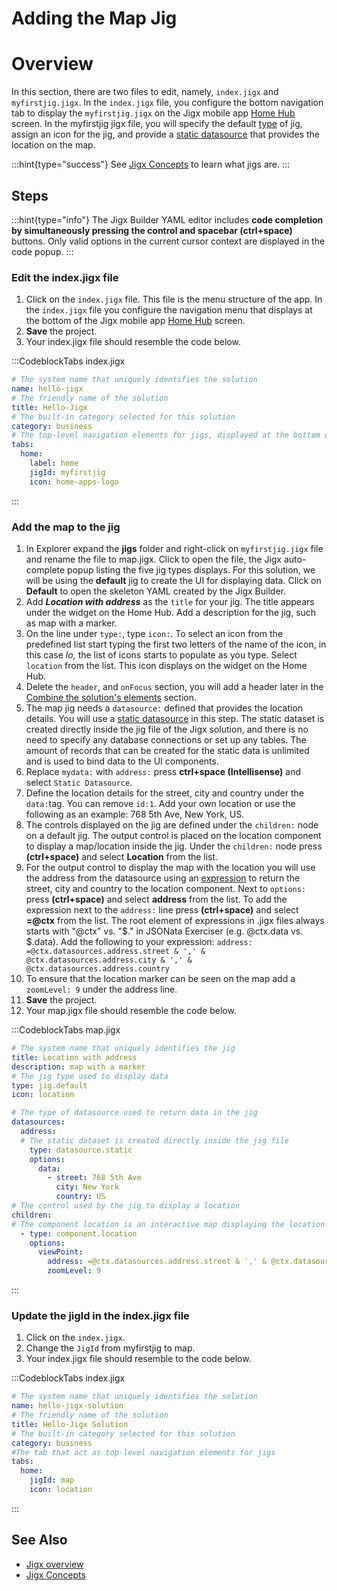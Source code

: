 # Adding the Map Jig

# Overview

In this section, there are two files to edit, namely, `index.jigx` and `myfirstjig.jigx`. In the `index.jigx` file, you configure the bottom navigation tab to display the `myfirstjig.jigx` on the Jigx mobile app [Home Hub](<./../../../Building Apps with Jigx/UI/Home Hub.md>) screen. In the myfirstjig jigx file, you will specify the default [type]() of jig, assign an icon for the jig, and provide a [static datasource]() that provides the location on the map.

:::hint{type="success"}
See [Jigx Concepts](<./../../../Understanding the basics/Jigx Concepts.md>) to learn what jigs are.
:::

## Steps

:::hint{type="info"}
The Jigx Builder YAML editor includes **code completion by simultaneously pressing the control and spacebar (ctrl+space)** buttons. Only valid options in the current cursor context are displayed in the code popup.
:::

### Edit the index.jigx file

1. Click on the `index.jigx` file. This file is the menu structure of the app. In the `index.jigx` file you configure the navigation menu that displays at the bottom of the Jigx mobile app [Home Hub](<./../../../Building Apps with Jigx/UI/Home Hub.md>) screen.&#x20;
2. **Save** the project.
3. Your index.jigx file should resemble the code below.

:::CodeblockTabs
index.jigx

```yaml
# The system name that uniquely identifies the solution
name: hello-jigx
# The friendly name of the solution
title: Hello-Jigx
# The built-in category selected for this solution
category: business
# The top-level navigation elements for jigs, displayed at the bottom of the app
tabs:
  home:
    label: home
    jigId: myfirstjig
    icon: home-apps-logo
```
:::

### Add the map to the jig

1. In Explorer expand the **jigs** folder and right-click on `myfirstjig.jigx` file and rename the file to map.jigx. Click to open the file, the Jigx auto-complete popup listing the five jig types displays. For this solution, we will be using the **default** jig to create the UI for displaying data. Click on **Default** to open the skeleton YAML created by the Jigx Builder.
2. Add ***Location with address*** as the `title` for your jig. The title appears under the widget on the Home Hub. Add a description for the jig, such as map with a marker.
3. On the line under `type:`, type `icon:`. To select an icon from the predefined list start typing the first two letters of the name of the icon, in this case *lo,* the list of icons starts to populate as you type. Select `location` from the list. This icon displays on the widget on the Home Hub.
4. Delete the `header`, and `onFocus` section, you will add a header later in the [Combine the solution's elements](<./../Combine the solution_s elements.md>) section.
5. The map jig needs a `datasource:` defined that provides the location details. You will use a [static datasource]() in this step. The static dataset is created directly inside the jig file of the Jigx solution, and there is no need to specify any database connections or set up any tables. The amount of records that can be created for the static data is unlimited and is used to bind data to the UI components.
6. Replace `mydata:` with `address:` press **ctrl+space (Intellisense)** and select `Static Datasource`.
7. Define the location details for the street, city and country under the
   `data:`tag. You can remove `id:1`. Add your own location or use the following as an example: 768 5th Ave, New York, US.
8. The controls displayed on the jig are defined under the `children:` node on a default jig. The output control is placed on the location component to display a map/location inside the jig. Under the `children:` node press **(ctrl+space)** and select **Location** from the list.
9. For the output control to display the map with the location you will use the address from the datasource using an [expression](<./../../../Building Apps with Jigx/Logic/Expressions.md>) to return the street, city and country to the location component. Next to `options:` press **(ctrl+space)** and select **address** from the list.
   To add the expression next to the `address:` line press **(ctrl+space)** and select **=@ctx** from the list. The root element of expressions in .jigx files always starts with "@ctx" vs. "$." in JSONata Exerciser (e.g. @ctx.data vs. $.data). Add the following to your expression:  `address: =@ctx.datasources.address.street & ',' & @ctx.datasources.address.city & ',' & @ctx.datasources.address.country`
10. To ensure that the location marker can be seen on the map add a `zoomLevel: 9` under the address line.
11. **Save** the project.
12. Your map.jigx file should resemble the code below.

:::CodeblockTabs
map.jigx

```yaml
# The system name that uniquely identifies the jig
title: Location with address
description: map with a marker
# The jig type used to display data
type: jig.default
icon: location

# The type of datasource used to return data in the jig
datasources:
  address: 
  # The static dataset is created directly inside the jig file
    type: datasource.static
    options:
      data:
        - street: 768 5th Ave
          city: New York
          country: US
# The control used by the jig to display a location          
children:
# The component location is an interactive map displaying the location using the address
  - type: component.location
    options:
      viewPoint:
        address: =@ctx.datasources.address.street & ',' & @ctx.datasources.address.city & ',' & @ctx.datasources.address.country
        zoomLevel: 9
```
:::

### Update the jigId in the index.jigx file&#x20;

1. Click on the `index.jigx`.
2. Change the `JigId` from myfirstjig to map.
3. Your index.jigx file should resemble to the code below.

:::CodeblockTabs
index.jigx

```yaml
# The system name that uniquely identifies the solution
name: hello-jigx-solution
# The friendly name of the solution
title: Hello-Jigx Solution
# The built-in category selected for this solution
category: business
#The tab that act as top-level navigation elements for jigs
tabs:
  home:
    jigId: map   
    icon: location
```
:::

## See Also

- [Jigx overview]()
- [Jigx Concepts]()

